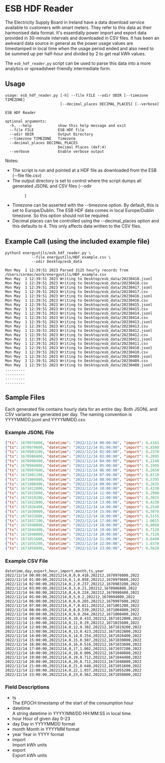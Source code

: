 # ESB HDF Reader

The Electricity Supply Board in Ireland have a data download service available to customers with smart meters. They refer to this data as their harmonised data format. It's essentially power import and export data provided in 30-minute intervals and downloaded in CSV files. It has been an awkward data source in general as the power usage values are timestamped in local time when the usage period ended and also need to be summed up per half-hour and divided by 2 to get real kWh values.

The ```esb_hdf_reader.py``` script can be used to parse this data into a more analytics or spreadsheet-friendly intermediate form. 

## Usage
```
usage: esb_hdf_reader.py [-h] --file FILE --odir ODIR [--timezone TIMEZONE]
                         [--decimal_places DECIMAL_PLACES] [--verbose]

ESB HDF Reader

optional arguments:
  -h, --help            show this help message and exit
  --file FILE           ESB HDF file
  --odir ODIR           Output Directory
  --timezone TIMEZONE   Timezone
  --decimal_places DECIMAL_PLACES
                        Decimal Places (def:4)
  --verbose             Enable verbose output

```

Notes:
* The script is run and pointed at a HDF file as downloaded from the ESB (--file file.csv)
* The output directory is set to control where the script dumps all generated JSONL and CSV files (--odir <dir>)
* Timezone can be asserted with the --timezone option. By default, this is set to Europe/Dublin. The ESB HDF data comes in local Europe/Dublin timezone. So this option should not be required.
* Decimal places can be controlled using the --decimal_places option and this defaults to 4. This only affects data written to the CSV files.


## Example Call (using the included example file)
```
python3 energyutils/esb_hdf_reader.py \
            --file energyutils/HDF_example.csv \
            --odir Desktop/esb_data

Mon May  1 12:39:51 2023 Parsed 3125 hourly records from /Users/cormac/work/energyutils/HDF_example.csv
Mon May  1 12:39:51 2023 Writing to Desktop/esb_data/20230418.jsonl
Mon May  1 12:39:51 2023 Writing to Desktop/esb_data/20230418.csv
Mon May  1 12:39:51 2023 Writing to Desktop/esb_data/20230417.jsonl
Mon May  1 12:39:51 2023 Writing to Desktop/esb_data/20230417.csv
Mon May  1 12:39:51 2023 Writing to Desktop/esb_data/20230416.jsonl
Mon May  1 12:39:51 2023 Writing to Desktop/esb_data/20230416.csv
Mon May  1 12:39:51 2023 Writing to Desktop/esb_data/20230415.jsonl
Mon May  1 12:39:51 2023 Writing to Desktop/esb_data/20230415.csv
Mon May  1 12:39:51 2023 Writing to Desktop/esb_data/20230414.jsonl
Mon May  1 12:39:51 2023 Writing to Desktop/esb_data/20230414.csv
Mon May  1 12:39:51 2023 Writing to Desktop/esb_data/20230413.jsonl
Mon May  1 12:39:51 2023 Writing to Desktop/esb_data/20230413.csv
Mon May  1 12:39:51 2023 Writing to Desktop/esb_data/20230412.jsonl
Mon May  1 12:39:51 2023 Writing to Desktop/esb_data/20230412.csv
Mon May  1 12:39:51 2023 Writing to Desktop/esb_data/20230411.jsonl
Mon May  1 12:39:51 2023 Writing to Desktop/esb_data/20230411.csv
Mon May  1 12:39:51 2023 Writing to Desktop/esb_data/20230410.jsonl
Mon May  1 12:39:51 2023 Writing to Desktop/esb_data/20230410.csv
Mon May  1 12:39:51 2023 Writing to Desktop/esb_data/20230409.jsonl
Mon May  1 12:39:51 2023 Writing to Desktop/esb_data/20230409.csv
Mon May  1 12:39:51 2023 Writing to Desktop/esb_data/20230408.jsonl
.........
.........
.........
.........

```

## Sample Files
Each generated file contains hourly data for an entire day. Both JSONL and CSV variants are generated per day. The naming convention is YYYYMMDD.jsonl and YYYYMMDD.csv.

### Example JSONL File
```json
{"ts": 1670976000, "datetime": "2022/12/14 00:00:00", "import": 0.4165, "export": 0, "hour": 0, "day": "20221214", "month": "202212", "year": "2022"}
{"ts": 1670979600, "datetime": "2022/12/14 01:00:00", "import": 0.8580, "export": 0, "hour": 1, "day": "20221214", "month": "202212", "year": "2022"}
{"ts": 1670983200, "datetime": "2022/12/14 02:00:00", "import": 0.2370, "export": 0, "hour": 2, "day": "20221214", "month": "202212", "year": "2022"}
{"ts": 1670986800, "datetime": "2022/12/14 03:00:00", "import": 0.2095, "export": 0, "hour": 3, "day": "20221214", "month": "202212", "year": "2022"}
{"ts": 1670990400, "datetime": "2022/12/14 04:00:00", "import": 0.2240, "export": 0, "hour": 4, "day": "20221214", "month": "202212", "year": "2022"}
{"ts": 1670994000, "datetime": "2022/12/14 05:00:00", "import": 0.1995, "export": 0, "hour": 5, "day": "20221214", "month": "202212", "year": "2022"}
{"ts": 1670997600, "datetime": "2022/12/14 06:00:00", "import": 0.2650, "export": 0, "hour": 6, "day": "20221214", "month": "202212", "year": "2022"}
{"ts": 1671001200, "datetime": "2022/12/14 07:00:00", "import": 0.8110, "export": 0, "hour": 7, "day": "20221214", "month": "202212", "year": "2022"}
{"ts": 1671004800, "datetime": "2022/12/14 08:00:00", "import": 0.5395, "export": 0, "hour": 8, "day": "20221214", "month": "202212", "year": "2022"}
{"ts": 1671008400, "datetime": "2022/12/14 09:00:00", "import": 0.2635, "export": 0, "hour": 9, "day": "20221214", "month": "202212", "year": "2022"}
{"ts": 1671012000, "datetime": "2022/12/14 10:00:00", "import": 0.4330, "export": 0, "hour": 10, "day": "20221214", "month": "202212", "year": "2022"}
{"ts": 1671015600, "datetime": "2022/12/14 11:00:00", "import": 0.2900, "export": 0, "hour": 11, "day": "20221214", "month": "202212", "year": "2022"}
{"ts": 1671019200, "datetime": "2022/12/14 12:00:00", "import": 0.3025, "export": 0, "hour": 12, "day": "20221214", "month": "202212", "year": "2022"}
{"ts": 1671022800, "datetime": "2022/12/14 13:00:00", "import": 0.4230, "export": 0, "hour": 13, "day": "20221214", "month": "202212", "year": "2022"}
{"ts": 1671026400, "datetime": "2022/12/14 14:00:00", "import": 0.2540, "export": 0, "hour": 14, "day": "20221214", "month": "202212", "year": "2022"}
{"ts": 1671030000, "datetime": "2022/12/14 15:00:00", "import": 0.5070, "export": 0, "hour": 15, "day": "20221214", "month": "202212", "year": "2022"}
{"ts": 1671033600, "datetime": "2022/12/14 16:00:00", "import": 0.5155, "export": 0, "hour": 16, "day": "20221214", "month": "202212", "year": "2022"}
{"ts": 1671037200, "datetime": "2022/12/14 17:00:00", "import": 1.0015, "export": 0, "hour": 17, "day": "20221214", "month": "202212", "year": "2022"}
{"ts": 1671040800, "datetime": "2022/12/14 18:00:00", "import": 0.8060, "export": 0, "hour": 18, "day": "20221214", "month": "202212", "year": "2022"}
{"ts": 1671044400, "datetime": "2022/12/14 19:00:00", "import": 0.7120, "export": 0, "hour": 19, "day": "20221214", "month": "202212", "year": "2022"}
{"ts": 1671048000, "datetime": "2022/12/14 20:00:00", "import": 0.7120, "export": 0, "hour": 20, "day": "20221214", "month": "202212", "year": "2022"}
{"ts": 1671051600, "datetime": "2022/12/14 21:00:00", "import": 0.6480, "export": 0, "hour": 21, "day": "20221214", "month": "202212", "year": "2022"}
{"ts": 1671055200, "datetime": "2022/12/14 22:00:00", "import": 1.0370, "export": 0, "hour": 22, "day": "20221214", "month": "202212", "year": "2022"}
{"ts": 1671058800, "datetime": "2022/12/14 23:00:00", "import": 0.5620, "export": 0, "hour": 23, "day": "20221214", "month": "202212", "year": "2022"}
```

### Example CSV File
```csv
datetime,day,export,hour,import,month,ts,year
2022/12/14 00:00:00,20221214,0,0,0.416,202212,1670976000,2022
2022/12/14 01:00:00,20221214,0,1,0.858,202212,1670979600,2022
2022/12/14 02:00:00,20221214,0,2,0.237,202212,1670983200,2022
2022/12/14 03:00:00,20221214,0,3,0.21,202212,1670986800,2022
2022/12/14 04:00:00,20221214,0,4,0.224,202212,1670990400,2022
2022/12/14 05:00:00,20221214,0,5,0.2,202212,1670994000,2022
2022/12/14 06:00:00,20221214,0,6,0.265,202212,1670997600,2022
2022/12/14 07:00:00,20221214,0,7,0.811,202212,1671001200,2022
2022/12/14 08:00:00,20221214,0,8,0.539,202212,1671004800,2022
2022/12/14 09:00:00,20221214,0,9,0.264,202212,1671008400,2022
2022/12/14 10:00:00,20221214,0,10,0.433,202212,1671012000,2022
2022/12/14 11:00:00,20221214,0,11,0.29,202212,1671015600,2022
2022/12/14 12:00:00,20221214,0,12,0.302,202212,1671019200,2022
2022/12/14 13:00:00,20221214,0,13,0.423,202212,1671022800,2022
2022/12/14 14:00:00,20221214,0,14,0.254,202212,1671026400,2022
2022/12/14 15:00:00,20221214,0,15,0.507,202212,1671030000,2022
2022/12/14 16:00:00,20221214,0,16,0.516,202212,1671033600,2022
2022/12/14 17:00:00,20221214,0,17,1.002,202212,1671037200,2022
2022/12/14 18:00:00,20221214,0,18,0.806,202212,1671040800,2022
2022/12/14 19:00:00,20221214,0,19,0.712,202212,1671044400,2022
2022/12/14 20:00:00,20221214,0,20,0.712,202212,1671048000,2022
2022/12/14 21:00:00,20221214,0,21,0.648,202212,1671051600,2022
2022/12/14 22:00:00,20221214,0,22,1.037,202212,1671055200,2022
2022/12/14 23:00:00,20221214,0,23,0.562,202212,1671058800,2022
```

### Field Descriptions
* ts   
The EPOCH timestamp of the start of the consumption hour
* datetime   
A string datetime in YYYY/MM/DD HH:MM:SS in local time. 
* hour
Hour of given day 0-23
* day
Day in YYYYMMDD format
* month
Month in YYYYMM format
* year
Year in YYYY format
* import   
Import kWh units
* export   
Export kWh units
